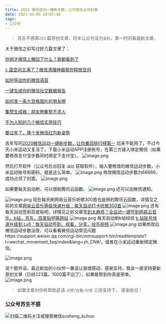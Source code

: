 ```yaml
---
title: 2021 微信运动一键刷步数，让你成功占领封面
date: 2021-03-05 19:07:40
tags:
- 公众号
---
```

> 苏生不惑第`223` 篇原创文章，将本公众号设为`星标`，第一时间看最新文章。

关于微信之前写过好几篇文章了：

[你刚才微信上撤回了什么？我都看到了](https://mp.weixin.qq.com/s/PTRAREoFRfOJqOUlMCWhbQ)

[c 盘空间又满了？微信清理神器帮你释放空间](https://mp.weixin.qq.com/s/mMrtMRQm2dMWHyv1c_23Dw)

[如何导出你的微信语音](https://mp.weixin.qq.com/s/Nu8x-dA2IRXtOcjVJuenKA)

[一键生成你的微信社交数据报告](https://mp.weixin.qq.com/s/V8Aj7ekW3xYaBHj7vQW-rw)

[如何发一条九宫格图片的朋友圈](https://mp.weixin.qq.com/s/AD7RAJm8p30LMdrgjy1CVw)

[集赞生成器：朋友圈集赞不求人](https://mp.weixin.qq.com/s/Zjhap47PGpIhQi79gkekCg)

[不为人知的几个微信实用技巧](https://mp.weixin.qq.com/s/O1MFJxfmup5tNDcCn12irQ)

[要过年了，换个发微信红包新姿势](https://mp.weixin.qq.com/s/SCNqjY6shLARcEe11kIT0A)

去年写的[2020微信运动一键刷步数，让你重回排行榜第一](https://mp.weixin.qq.com/s/7rNil_1bvnUwNr3FYy42zg) 后来不能用了，不过今天小米运动又复活了，下载小米运动APP注册账号，在第三方接入绑定微信（如果要修改支付宝步数同时绑定下支付宝）。 
![image.png](https://upload-images.jianshu.io/upload_images/23152173-1cd7073079aa954b.png?imageMogr2/auto-orient/strip%7CimageView2/2/w/1240)

然后打开软件（公众号后台回复 `运动` 获取软件），输入要修改的微信运动步数，小米运动账号和密码，就是这么简单。
![image.png](https://upload-images.jianshu.io/upload_images/23152173-e025ff15c9528fde.png?imageMogr2/auto-orient/strip%7CimageView2/2/w/1240)
修改微信运动步数为66666，成功占领了封面。
![image.png](https://upload-images.jianshu.io/upload_images/23152173-7da8fba1aeba1f32.png?imageMogr2/auto-orient/strip%7CimageView2/2/w/1240)

如果要每天自动刷，可以借助腾讯云函数。
![image.png](https://upload-images.jianshu.io/upload_images/23152173-6031cef9d2932681.png?imageMogr2/auto-orient/strip%7CimageView2/2/w/1240)
还可以加微信通知。

![image.png](https://upload-images.jianshu.io/upload_images/23152173-962916e11fdf20da.png?imageMogr2/auto-orient/strip%7CimageView2/2/w/1240)
现在每天刷网易云音乐听歌300首也是用的腾讯云函数，详情见之前的文章[网易云音乐等级快速升级：每天自动打卡听歌300首](https://mp.weixin.qq.com/s/0EbycloxlbwRQkhViL8sVA)
![image.png](https://upload-images.jianshu.io/upload_images/23152173-05edb6914efd95b9.png?imageMogr2/auto-orient/strip%7CimageView2/2/w/1240)
还有每天自动签到百度贴吧，详情见之前文章[签到太麻烦？全自动一键签到网易云音乐，b站，京东，百度贴吧等网站](https://mp.weixin.qq.com/s/2yB4MsQhUybDWD7NDEzgdw)
![image.png](https://upload-images.jianshu.io/upload_images/23152173-ec8cdc72898c51ae.png?imageMogr2/auto-orient/strip%7CimageView2/2/w/1240)
每天自动刷b站经验 [b 站账号快速升级到 Lv6：每天自动签到，观看，分享，投币视频](https://mp.weixin.qq.com/s/Agh5EAgkd6__jq3J6CCNlA)
![image.png](https://upload-images.jianshu.io/upload_images/23152173-8c83201586db0971.png?imageMogr2/auto-orient/strip%7CimageView2/2/w/1240)
如果修改后微信运动步数没改，可以看看微信运动常见问题https://support.weixin.qq.com/cgi-bin/mmsupport-bin/readtemplate?t=wechat_movement_faq/index&lang=zh_CN#/，或者在小米运动重新绑定微信。

![image.png](https://upload-images.jianshu.io/upload_images/23152173-b1f9854f87d12090.png?imageMogr2/auto-orient/strip%7CimageView2/2/w/1240)
 
说个题外话，最近新加的小伙伴一番话让我很感动，感谢支持，我会一直坚持更新原创文章（已经223篇，1000篇不远了），如果能帮到你真是荣幸。
![image.png](https://upload-images.jianshu.io/upload_images/23152173-0e0cb2607079d082.png?imageMogr2/auto-orient/strip%7CimageView2/2/w/1240)

>  如果文章对你有帮助还请 `点赞/在看/分享` 三连支持下， 感谢各位！

### 公众号苏生不惑
![扫描二维码关注或搜索微信susheng_buhuo](https://upload-images.jianshu.io/upload_images/23152173-61c280d775baf3e6.png?imageMogr2/auto-orient/strip%7CimageView2/2/w/1240)